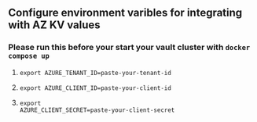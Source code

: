 ## Configure environment varibles for integrating with AZ KV values  

### Please run this before your start your vault cluster with `docker compose up` 

1. <code>export AZURE_TENANT_ID=paste-your-tenant-id</code>

2. <code>export AZURE_CLIENT_ID=paste-your-client-id</code>

3. <code>export AZURE_CLIENT_SECRET=paste-your-client-secret</code>
